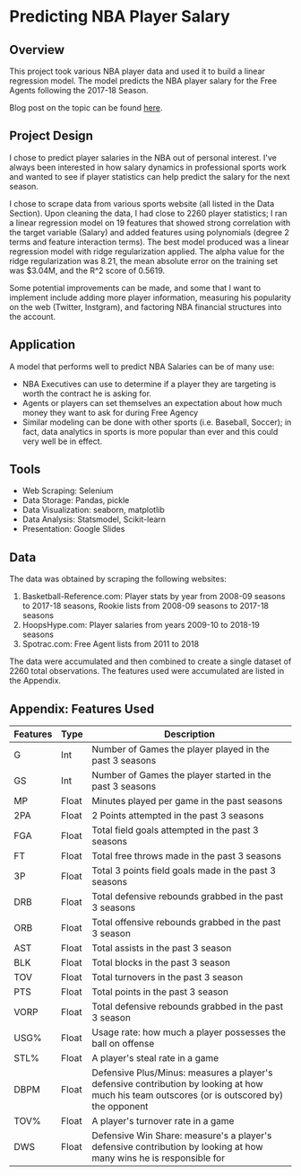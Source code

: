 # Predicting NBA Player Salary


## Overview

This project took various NBA player data and used it to build a linear regression model. The model predicts the NBA player salary for the Free Agents following the 2017-18 Season.

Blog post on the topic can be found [here](https://datatostories.com/posts/2019/04/19/nba-salary-predictions/).

## Project Design

I chose to predict player salaries in the NBA out of personal interest. I've always been interested in how salary dynamics in professional sports work and wanted to see if player statistics can help predict the salary for the next season. 

I chose to scrape data from various sports website (all listed in the Data Section). Upon cleaning the data, I had close to 2260 player statistics; I ran a linear regression model on 19 features that showed strong correlation with the target variable (Salary) and added features using polynomials (degree 2 terms and feature interaction terms). The best model produced was a linear regression model with ridge regularization applied. The alpha value for the ridge regularization was 8.21, the mean absolute error on the training set was \$3.04M, and the R^2 score of 0.5619. 

Some potential improvements can be made, and some that I want to implement include adding more player information, measuring his popularity on the web (Twitter, Instgram), and factoring NBA financial structures into the account. 

## Application

A model that performs well to predict NBA Salaries can be of many use:

- NBA Executives can use to determine if a player they are targeting is worth the contract he is asking for.
- Agents or players can set themselves an expectation about how much money they want to ask for during Free Agency
- Similar modeling can be done with other sports (i.e. Baseball, Soccer); in fact, data analytics in sports is more popular than ever and this could very well be in effect.



## Tools

- Web Scraping: Selenium
- Data Storage: Pandas, pickle
- Data Visualization: seaborn, matplotlib
- Data Analysis: Statsmodel, Scikit-learn
- Presentation: Google Slides

## Data

The data was obtained by scraping the following websites:

1. Basketball-Reference.com: Player stats by year from 2008-09 seasons to 2017-18 seasons, Rookie lists from 2008-09 seasons to 2017-18 seasons
2. HoopsHype.com: Player salaries from years 2009-10 to 2018-19 seasons
3. Spotrac.com: Free Agent lists from 2011 to 2018

The data were accumulated and then combined to create a single dataset of 2260 total observations. The features used were accumulated are listed in the Appendix.

## Appendix: Features Used

| Features | Type         |  Description | 
| -------- | ------------ |------------- |
| G  | Int |Number of Games the player played in the past 3 seasons |
| GS  | Int |Number of Games the player started in the past 3 seasons|
| MP  | Float |Minutes played per game in the past seasons |
| 2PA  | Float | 2 Points attempted in the past 3 seasons |
| FGA  | Float | Total field goals attempted in the past 3 seasons |
| FT  | Float | Total free throws made in the past 3 seasons |
| 3P  | Float | Total 3 points field goals made in the past 3 seasons |
| DRB  | Float |Total defensive rebounds grabbed in the past 3 seasons |
| ORB  | Float |Total offensive rebounds grabbed in the past 3 season|
| AST  | Float |Total assists in the past 3 season|
| BLK  | Float |Total blocks in the past 3 season |
| TOV | Float |Total turnovers in the past 3 season|
| PTS  | Float |Total points in the past 3 season|
| VORP  | Float |Total defensive rebounds grabbed in the past 3 season |
| USG%  | Float | Usage rate: how much a player possesses the ball on offense|
| STL%  | Float | A player's steal rate in a game |
| DBPM  | Float | Defensive Plus/Minus: measures a player's defensive contribution by looking at how much his team outscores (or is outscored by) the opponent |
| TOV%  | Float |A player's turnover rate in a game |
| DWS  | Float |Defensive Win Share: measure's a player's defensive contribution by looking at how many wins he is responsible for |
